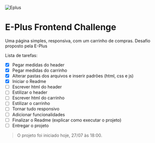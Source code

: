 ![Eplus](https://www.agenciaeplus.com.br/wp-content/themes/eplus/images/agencia-eplus-n-logo.png)

# E-Plus Frontend Challenge

Uma página simples, responsiva, com um carrinho de compras. Desafio proposto pela E-Plus 

Lista de tarefas:

 - [x] Pegar medidas do header
 - [x] Pegar medidas do carrinho
 - [x] Alterar pastas dos arquivos e inserir padrões (html, css e js)
 - [x] Iniciar o Readme
 - [ ] Escrever html do header
 - [ ] Estilizar o header
 - [ ] Escrever html do carrinho
 - [ ] Estilizar o carrinho
 - [ ] Tornar tudo responsivo
 - [ ] Adicionar funcionalidades
 - [ ] Finalizar o Readme (explicar como executar o projeto)
 - [ ] Entregar o projeto

> O projeto foi iniciado hoje, 27/07 às 18:00.
